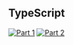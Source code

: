 ## TypeScript
[![Part 1](https://img.shields.io/badge/Part%201-1.103ms-informational)](https://adventofcode.com/2023/)
[![Part 2](https://img.shields.io/badge/Part%202-11.982ms-informational)](https://adventofcode.com/2023/)